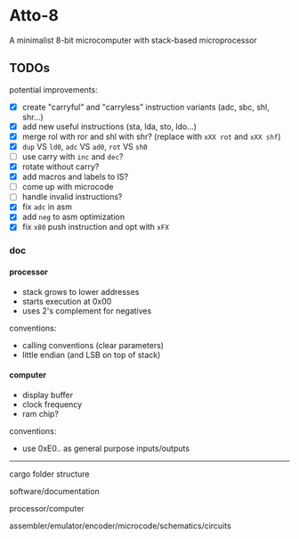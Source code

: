 # Atto-8

A minimalist 8-bit microcomputer with stack-based microprocessor

## TODOs

potential improvements:

- [x] create "carryful" and "carryless" instruction variants (adc, sbc, shl, shr...)
- [x] add new useful instructions (sta, lda, sto, ldo...)
- [x] merge rol with ror and shl with shr? (replace with `xXX rot` and `xXX shf`)
- [x] `dup` VS `ld0`, `adc` VS `ad0`, `rot` VS `sh0`
- [ ] use carry with `inc` and `dec`?
- [x] rotate without carry?
- [x] add macros and labels to IS?
- [ ] come up with microcode
- [ ] handle invalid instructions?
- [x] fix `adc` in asm
- [x] add `neg` to asm optimization
- [x] fix `x80` push instruction and opt with `xFX`

### doc

#### processor

- stack grows to lower addresses
- starts execution at 0x00
- uses 2's complement for negatives

conventions:

- calling conventions (clear parameters)
- little endian (and LSB on top of stack)

#### computer

- display buffer
- clock frequency
- ram chip?

conventions:

- use 0xE0.. as general purpose inputs/outputs

---

cargo folder structure

software/documentation

processor/computer

assembler/emulator/encoder/microcode/schematics/circuits
